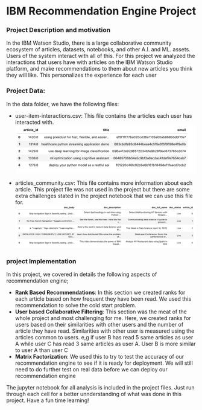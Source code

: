 # IBM Recommendation Engine Project
### Project Description and motivation
In the IBM Watson Studio, there is a large collaborative community ecosystem of articles, datasets, notebooks, and other A.I. and ML. assets. Users of the system interact with all of this. For this project we analyzed the interactions that users have with articles on the IBM Watson Studio platform, and make recommendations to them about new articles you think they will like. This personalizes the experience for each user

### Project Data:

In the data folder, we have the following files:

- user-item-interactions.csv: This file contains the articles each user has interacted with.
![user-item-interactions messages content](screenshots/user_item_interactions.png)

- articles_community.csv: This file contains more information about each article. This project file was not used in the project but there are some extra challenges stated in the project notebook that we can use this file for.
![article community content](screenshots/article_community.png)


### project Implementation
In this project, we covered in details the following aspects of recommendation engine;

- **Rank Based Recommendations**: In this section we created ranks for each article based on how frequent they have been read. We used this  recommendation to solve the cold start problem.
- **User based Collaborative Filtering**: This section was the meat of the whole project and most challenging for me. Here, we created ranks for users based on their similarities with other users and the number of article they have read. Similarities with other user is             measured using the articles common to users. e,g if user B has read 5 same articles as user A while user C has read 3 same articles as       user A. User B is more similar to user A than user C
- **Matrix Factorization**: We used this to try to test the accuracy of our recommendation engine to see if it is ready for deployment. We   will still need to do further test on real data before we can deploy our recommendation engine

The jupyter notebook for all analysis is included in the project files. Just run through each cell for a better unnderstanding of what was done in this project. Have a fun time learning!